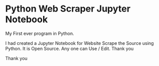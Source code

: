# Python Web Scraper Jupyter Notebook

My First ever program in Python.

I had created a Jupyter Notebook for Website Scrape the Source using Python. It is Open Source. Any one can Use / Edit. Thank you

Thank you
